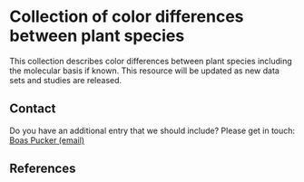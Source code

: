 # Collection of color differences between plant species
This collection describes color differences between plant species including the molecular basis if known. This resource will be updated as new data sets and studies are released.



## Contact
Do you have an additional entry that we should include? Please get in touch: [Boas Pucker (email)](mailto:b.pucker@tu-braunschweig.de?subject=[GitHub]CoDi)


## References
